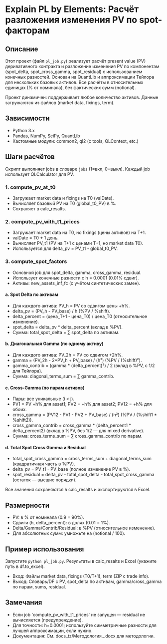 # Explain PL by Elements: Расчёт разложения изменения PV по spot-факторам

## Описание
Этот проект (файл `pl_job.py`) реализует расчёт present value (PV) деривативного контракта и разложение изменения PV по компонентам (spot_delta, spot_cross_gamma, spot_residual) с использованием конечных разностей. Основан на QuantLib и аппроксимации Тейлора для нескольких базовых активов. Все расчёты в относительных единицах (% от номинала), без фактических сумм (notional).

Проект динамичен: поддерживает любое количество активов. Данные загружаются из файлов (market data, fixings, term).

## Зависимости
- Python 3.x
- Pandas, NumPy, SciPy, QuantLib
- Кастомные модули: common2, ql2 (с tools, QLContext, etc.)

## Шаги расчётов
Скрипт выполняет jobs в словаре `jobs` (1=вкл, 0=выкл). Каждый job использует QLCalculator для PV.

### 1. compute_pv_at_t0
- Загружает market data и fixings на T0 (valDate).
- Вычисляет базовый PV на T0 (global_t0_PV) в %.
- Сохраняет в calc_resalts.

### 2. compute_pv_with_t1_prices
- Загружает market data на T0, но fixings (цены активов) на T+1.
- valDate = T0 + 1 день.
- Вычисляет PV_t1 (PV на T+1 с ценами T+1, но market data T0).
- Используется для delta_pv = PV_t1 - global_t0_PV.

### 3. compute_spot_factors
- Основной job для spot_delta, gamma, cross_gamma, residual.
- Использует конечные разности с h = 0.0001 (0.01% сдвиг).
- Активы: new_assets_inf_fc (с учётом синтетических замен).

#### a. Spot Delta по активам
- Для каждого актива: PV_h = PV со сдвигом цены +h%.
- delta_pv = (PV_h - PV_base) / h  (%PV / %shift).
- delta_percent = (цена_T+1 - цена_T0) / цена_T0  (относительное изменение).
- spot_delta = delta_pv * delta_percent  (вклад в %PV).
- Сумма: total_spot_delta = ∑ spot_delta по активам.

#### b. Диагональная Gamma (по одному активу)
- Для каждого актива: PV_2h = PV со сдвигом +2h%.
- gamma = (PV_2h - 2*PV_h + PV_base) / (h²)  (%PV / (%shift)²).
- gamma_contrib = (gamma * (delta_percent)²) / 2  (вклад в %PV, с 1/2 для Тейлора).
- Сумма: diagonal_terms_sum = ∑ gamma_contrib.

#### c. Cross-Gamma (по парам активов)
- Пары: все уникальные (i < j).
- PV1 = PV +h% для asset1; PV2 = +h% для asset2; PV12 = +h% для обоих.
- cross_gamma = (PV12 - PV1 - PV2 + PV_base) / (h²)  (%PV / (%shift1 * %shift2)).
- cross_gamma_contrib = cross_gamma * (delta_percent1 * delta_percent2)  (вклад в %PV, без 1/2 — для mixed derivative).
- Сумма: cross_terms_sum = ∑ cross_gamma_contrib по парам.

#### d. Total Spot Cross Gamma и Residual
- total_spot_cross_gamma = cross_terms_sum + diagonal_terms_sum  (квадратичная часть в %PV).
- delta_pv = PV_t1 - PV_base  (полное изменение PV в %).
- spot_residual = delta_pv - total_spot_delta - total_spot_cross_gamma  (остаток — высшие порядки).

Все значения сохраняются в calc_resalts и экспортируются в Excel.

## Размерности
- PV: в % от номинала (0.9 = 90%).
- Сдвиги (h, delta_percent): в долях (0.01 = 1%).
- Delta/Gamma/Contrib/Residual: в %PV (относительное изменение).
- Для абсолютных сумм: умножьте на (notional / 100).

## Пример использования
Запустите `python pl_job.py`. Результаты в calc_resalts и Excel (укажите путь в df.to_excel).

- Вход: Файлы market data, fixings (T0/T+1), term (ZIP с trade info).
- Выход: Словарь/DF с PV, spot_delta по активам, gamma/cross_gamma по парам, sums, residual.

## Замечания
- Если job 'compute_pv_with_t1_prices' не запущен — residual не вычисляется (предупреждение).
- Для точности: h=0.0001; используйте симметричные разности для лучшей аппроксимации, если нужно.
- Документация: См. docs_tz/Методология...docx для методологии. 